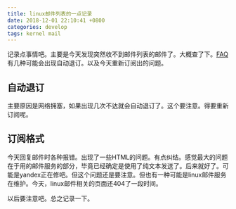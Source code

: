 ```yaml
---
title: linux邮件列表的一点记录
date: 2018-12-01 22:10:41 +0800
categories: develop
tags: kernel mail 
---
```


记录点事情吧。主要是今天发现突然收不到邮件列表的邮件了。大概查了下。[FAQ](http://vger.kernel.org/lkml/#s3-15)有几种可能会出现自动退订。以及今天重新订阅出的问题。



## 自动退订

主要原因是网络拥塞，如果出现几次不达就会自动退订了。这个要注意。得要重新订阅呢。



## 订阅格式

今天回复邮件时各种报错。出现了一些HTML的问题。有点纠结。感觉最大的问题在于用的邮件服务的部分，毕竟已经确定是使用了纯文本发送了。后来就好了。可能是yandex正在修吧。但这个问题还是要注意。但也有一种可能是linux邮件服务在维护。今天，linux邮件相关的页面还404了一段时间。



以后要注意吧。总之记录一下。
